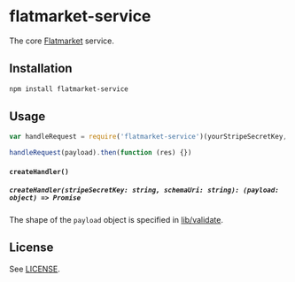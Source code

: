 # flatmarket-service

The core [Flatmarket](/christophercliff/flatmarket) service.

## Installation

```sh
npm install flatmarket-service
```

## Usage

```js
var handleRequest = require('flatmarket-service')(yourStripeSecretKey, yourSchemaUri)

handleRequest(payload).then(function (res) {})
```

#### `createHandler()`

##### `createHandler(stripeSecretKey: string, schemaUri: string): (payload: object) => Promise`

The shape of the `payload` object is specified in [lib/validate](packages/flatmarket-service/blob/master/lib/validate.js).

## License

See [LICENSE](https://github.com/christophercliff/flatmarket/blob/master/LICENSE.md).

